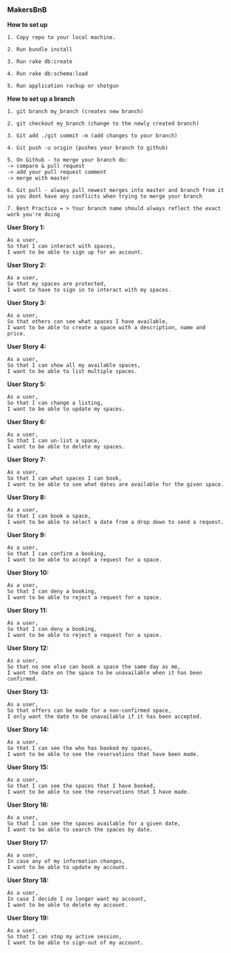 ### MakersBnB ###

**How to set up**
```
1. Copy repo to your local machine.
```
```
2. Run bundle install
```
```
3. Run rake db:create
```
```
4. Run rake db:schema:load
```
```
5. Run application rackup or shotgun
```

**How to set up a branch**
```
1. git branch my_branch (creates new branch)
```
```
2. git checkout my_branch (change to the newly created branch)
```
```
3. Git add ./git commit -m (add changes to your branch)
```
```
4. Git push -u origin (pushes your branch to github)
```
```
5. On Github - to merge your branch do:
-> compare & pull request
-> add your pull request comment
-> merge with master
```
```
6. Git pull - always pull newest merges into master and branch from it so you dont have any conflicts when trying to merge your branch
```
```
7. Best Practice = > Your branch name should always reflect the exact work you're doing
```

**User Story 1:**
```
As a user,
So that I can interact with spaces,
I want to be able to sign up for an account.
```
**User Story 2:**
```
As a user,
So that my spaces are protected,
I want to have to sign in to interact with my spaces.
```
**User Story 3:**
```
As a user,
So that others can see what spaces I have available,
I want to be able to create a space with a description, name and price.
```
**User Story 4:**
```
As a user,
So that I can show all my available spaces,
I want to be able to list multiple spaces.
```
**User Story 5:**
```
As a user,
So that I can change a listing,
I want to be able to update my spaces.
```
**User Story 6:**
```
As a user,
So that I can un-list a space,
I want to be able to delete my spaces.
```
**User Story 7:**
```
As a user,
So that I can what spaces I can book,
I want to be able to see what dates are available for the given space.
```
**User Story 8:**
```
As a user, 
So that I can book a space,
I want to be able to select a date from a drop down to send a request.
```
**User Story 9:**
```
As a user, 
So that I can confirm a booking, 
I want to be able to accept a request for a space.
```
**User Story 10:**
```
As a user, 
So that I can deny a booking, 
I want to be able to reject a request for a space.
```
**User Story 11:**
```
As a user, 
So that I can deny a booking, 
I want to be able to reject a request for a space.
```
**User Story 12:**
```
As a user, 
So that no one else can book a space the same day as me, 
I want the date on the space to be unavailable when it has been confirmed.
```
**User Story 13:**
```
As a user, 
So that offers can be made for a non-confirmed space, 
I only want the date to be unavailable if it has been accepted. 
```
**User Story 14:**
```
As a user, 
So that I can see the who has booked my spaces, 
I want to be able to see the reservations that have been made.
```
**User Story 15:**
```
As a user, 
So that I can see the spaces that I have booked, 
I want to be able to see the reservations that I have made.
```
**User Story 16:**
```
As a user, 
So that I can see the spaces available for a given date, 
I want to be able to search the spaces by date.
```
**User Story 17:**
```
As a user, 
In case any of my information changes, 
I want to be able to update my account. 
```
**User Story 18:**
```
As a user, 
In case I decide I no longer want my account, 
I want to be able to delete my account. 
```
**User Story 19:**
```
As a user, 
So that I can stop my active session, 
I want to be able to sign-out of my account. 
```